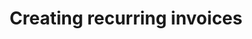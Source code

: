 ---
title: Creating recurring invoices
sidebar_position: 7
description: Recurring Invoices
toc_min_heading_level: 2
toc_max_heading_level: 4
tags:
  - Invoice
  - Recurring Invoices
---